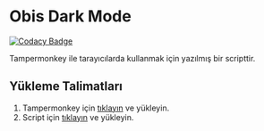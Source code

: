 # Obis Dark Mode

[![Codacy Badge](https://api.codacy.com/project/badge/Grade/008b1d8925bf43cca38a4da1e56a57fc)](https://app.codacy.com/manual/Acidooo/obis-dark-mode?utm_source=github.com&utm_medium=referral&utm_content=Acidooo/obis-dark-mode&utm_campaign=Badge_Grade_Dashboard)

Tampermonkey ile tarayıcılarda kullanmak için yazılmış bir scripttir.

## Yükleme Talimatları

1. Tampermonkey için [tıklayın](https://chrome.google.com/webstore/detail/tampermonkey/dhdgffkkebhmkfjojejmpbldmpobfkfo) ve yükleyin.
2. Script için [tıklayın](https://github.com/Acidooo/obis-dark-mode/raw/master/Obis-Sorter%26DarkMode.user.js) ve yükleyin.
